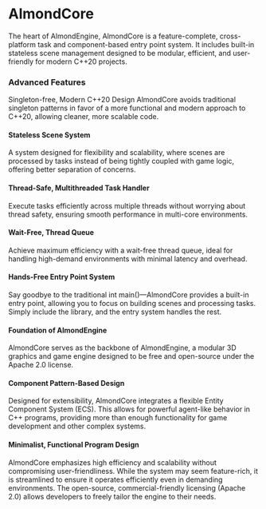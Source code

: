 # AlmondCore
The heart of AlmondEngine, AlmondCore is a feature-complete, cross-platform task and component-based entry point system. It includes built-in stateless scene management designed to be modular, efficient, and user-friendly for modern C++20 projects.

### Advanced Features
Singleton-free, Modern C++20 Design
AlmondCore avoids traditional singleton patterns in favor of a more functional and modern approach to C++20, allowing cleaner, more scalable code.

#### Stateless Scene System
A system designed for flexibility and scalability, where scenes are processed by tasks instead of being tightly coupled with game logic, offering better separation of concerns.

#### Thread-Safe, Multithreaded Task Handler
Execute tasks efficiently across multiple threads without worrying about thread safety, ensuring smooth performance in multi-core environments.

#### Wait-Free, Thread Queue
Achieve maximum efficiency with a wait-free thread queue, ideal for handling high-demand environments with minimal latency and overhead.

#### Hands-Free Entry Point System
Say goodbye to the traditional int main()—AlmondCore provides a built-in entry point, allowing you to focus on building scenes and processing tasks. Simply include the library, and the entry system handles the rest.

#### Foundation of AlmondEngine
AlmondCore serves as the backbone of AlmondEngine, a modular 3D graphics and game engine designed to be free and open-source under the Apache 2.0 license.

#### Component Pattern-Based Design
Designed for extensibility, AlmondCore integrates a flexible Entity Component System (ECS). This allows for powerful agent-like behavior in C++ programs, providing more than enough functionality for game development and other complex systems.

#### Minimalist, Functional Program Design
AlmondCore emphasizes high efficiency and scalability without compromising user-friendliness. While the system may seem feature-rich, it is streamlined to ensure it operates efficiently even in demanding environments. The open-source, commercial-friendly licensing (Apache 2.0) allows developers to freely tailor the engine to their needs.


